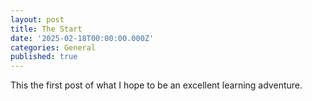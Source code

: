 ```yaml
---
layout: post
title: The Start
date: '2025-02-18T00:00:00.000Z'
categories: General
published: true
---
```

This the first post of what I hope to be an excellent learning adventure.
